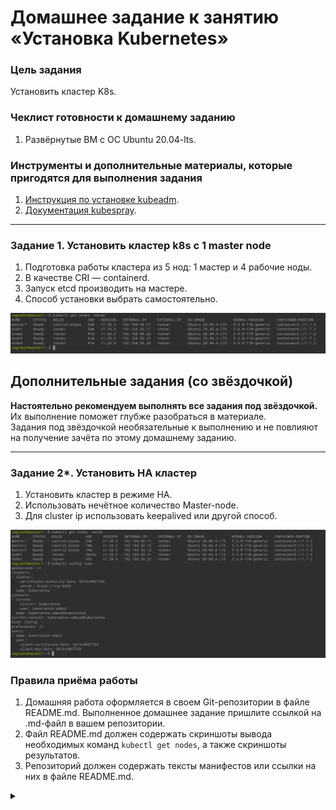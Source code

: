 # Домашнее задание к занятию «Установка Kubernetes»

### Цель задания

Установить кластер K8s.

### Чеклист готовности к домашнему заданию

1. Развёрнутые ВМ с ОС Ubuntu 20.04-lts.


### Инструменты и дополнительные материалы, которые пригодятся для выполнения задания

1. [Инструкция по установке kubeadm](https://kubernetes.io/docs/setup/production-environment/tools/kubeadm/create-cluster-kubeadm/).
2. [Документация kubespray](https://kubespray.io/).

-----

### Задание 1. Установить кластер k8s с 1 master node

1. Подготовка работы кластера из 5 нод: 1 мастер и 4 рабочие ноды.
2. В качестве CRI — containerd.
3. Запуск etcd производить на мастере.
4. Способ установки выбрать самостоятельно.

![1.](1.png)

## Дополнительные задания (со звёздочкой)

**Настоятельно рекомендуем выполнять все задания под звёздочкой.** Их выполнение поможет глубже разобраться в материале.   
Задания под звёздочкой необязательные к выполнению и не повлияют на получение зачёта по этому домашнему заданию. 

------
### Задание 2*. Установить HA кластер

1. Установить кластер в режиме HA.
2. Использовать нечётное количество Master-node.
3. Для cluster ip использовать keepalived или другой способ.

![2](2.png)

### Правила приёма работы

1. Домашняя работа оформляется в своем Git-репозитории в файле README.md. Выполненное домашнее задание пришлите ссылкой на .md-файл в вашем репозитории.
2. Файл README.md должен содержать скриншоты вывода необходимых команд `kubectl get nodes`, а также скриншоты результатов.
3. Репозиторий должен содержать тексты манифестов или ссылки на них в файле README.md.


<details><summary></summary>
```commandline
kubeadm init --apiserver-advertise-address=192.168.56.11 --pod-network-cidr 10.244.0.0/16
mkdir -p $HOME/.kube
sudo cp -i /etc/kubernetes/admin.conf $HOME/.kube/config
sudo chown $(id -u):$(id -g) $HOME/.kube/config
source <(kubectl completion bash)
echo "source <(kubectl completion bash)" >> ~/.bashrc
   
kubeadm join 192.168.56.11:6443 --token or044b.68bvsr3kkdjcgts5 --discovery-token-ca-cert-hash sha256:0689ef2c0415e1755699f490241550b618da850ce67ff0d96e7f78bf6f2404f4 
sudo kubectl apply -f https://raw.githubusercontent.com/coreos/flannel/master/Documentation/kube-flannel.yml
# cluster
sudo kubeadm init --apiserver-advertise-address=192.168.56.11 --pod-network-cidr 10.244.0.0/16 --control-plane-endpoint=vip:8443 --apiserver-cert-extra-sans=192.168.56.10
cp /vagrant/pki/ca.* ./
cp /vagrant/pki/sa.* ./
cp /vagrant/pki/front-proxy-ca.* ./
cp /vagrant/pki/etcd/ca.* ./etcd/

kubeadm join vip:8443 --token 0b13pd.g578dutwwum6xtbl --discovery-token-ca-cert-hash sha256:bcc1dec06cc95e1a5e2ee456e97b00a2c1d52b7622355859f608ab9b7e7bbb5b --control-plane --apiserver-advertise-address=192.168.56.13
kubeadm join vip:8443 --token 0b13pd.g578dutwwum6xtbl --discovery-token-ca-cert-hash sha256:bcc1dec06cc95e1a5e2ee456e97b00a2c1d52b7622355859f608ab9b7e7bbb5b --control-plane --apiserver-advertise-address=192.168.56.13
kubeadm join vip:8443 --token 0b13pd.g578dutwwum6xtbl --discovery-token-ca-cert-hash sha256:bcc1dec06cc95e1a5e2ee456e97b00a2c1d52b7622355859f608ab9b7e7bbb5b  --apiserver-advertise-address=192.168.56.21
kubeadm join vip:8443 --token 0b13pd.g578dutwwum6xtbl --discovery-token-ca-cert-hash sha256:bcc1dec06cc95e1a5e2ee456e97b00a2c1d52b7622355859f608ab9b7e7bbb5b  --apiserver-advertise-address=192.168.56.22    
```
</details>